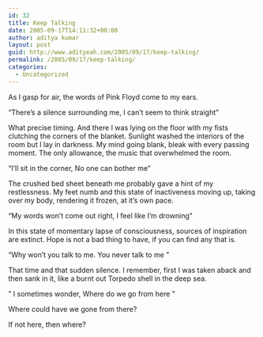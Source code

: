 ```yaml
---
id: 32
title: Keep Talking
date: 2005-09-17T14:11:32+00:00
author: aditya kumar
layout: post
guid: http://www.adityeah.com/2005/09/17/keep-talking/
permalink: /2005/09/17/keep-talking/
categories:
  - Uncategorized
---
```

As I gasp for air, the words of Pink Floyd come to my ears.  
  
&#8220;There&#8217;s a silence surrounding me, I can&#8217;t seem to think straight&#8221;  
  
What precise timing. And there I was lying on the floor with my fists clutching the corners of the blanket. Sunlight washed the interiors of the room but I lay in darkness. My mind going blank, bleak with every passing moment. The only allowance, the music that overwhelmed the room.  
  
&#8220;I&#8217;ll sit in the corner, No one can bother me&#8221;  
  
The crushed bed sheet beneath me probably gave a hint of my restlessness. My feet numb and this state of inactiveness moving up, taking over my body, rendering it frozen, at it&#8217;s own pace.  
  
&#8220;My words won&#8217;t come out right, I feel like I&#8217;m drowning&#8221;  
  
In this state of momentary lapse of consciousness, sources of inspiration are extinct. Hope is not a bad thing to have, if you can find any that is.  
  
&#8220;Why won&#8217;t you talk to me. You never talk to me &#8221;  
  
That time and that sudden silence. I remember, first I was taken aback and then sank in it, like a burnt out Torpedo shell in the deep sea.  
  
&#8221; I sometimes wonder, Where do we go from here &#8221;  
  
Where could have we gone from there?  
  
If not here, then where?